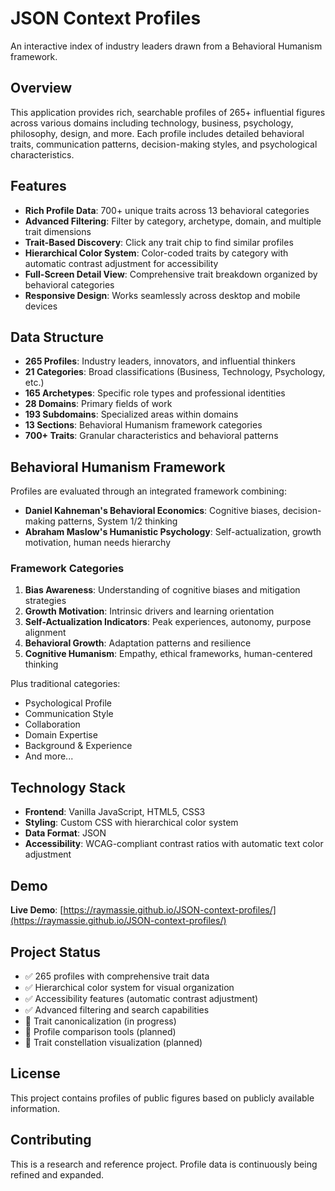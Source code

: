 # JSON Context Profiles

An interactive index of industry leaders drawn from a Behavioral Humanism framework.

## Overview

This application provides rich, searchable profiles of 265+ influential figures across various domains including technology, business, psychology, philosophy, design, and more. Each profile includes detailed behavioral traits, communication patterns, decision-making styles, and psychological characteristics.

## Features

- **Rich Profile Data**: 700+ unique traits across 13 behavioral categories
- **Advanced Filtering**: Filter by category, archetype, domain, and multiple trait dimensions
- **Trait-Based Discovery**: Click any trait chip to find similar profiles
- **Hierarchical Color System**: Color-coded traits by category with automatic contrast adjustment for accessibility
- **Full-Screen Detail View**: Comprehensive trait breakdown organized by behavioral categories
- **Responsive Design**: Works seamlessly across desktop and mobile devices

## Data Structure

- **265 Profiles**: Industry leaders, innovators, and influential thinkers
- **21 Categories**: Broad classifications (Business, Technology, Psychology, etc.)
- **165 Archetypes**: Specific role types and professional identities
- **28 Domains**: Primary fields of work
- **193 Subdomains**: Specialized areas within domains
- **13 Sections**: Behavioral Humanism framework categories
- **700+ Traits**: Granular characteristics and behavioral patterns

## Behavioral Humanism Framework

Profiles are evaluated through an integrated framework combining:
- **Daniel Kahneman's Behavioral Economics**: Cognitive biases, decision-making patterns, System 1/2 thinking
- **Abraham Maslow's Humanistic Psychology**: Self-actualization, growth motivation, human needs hierarchy

### Framework Categories

1. **Bias Awareness**: Understanding of cognitive biases and mitigation strategies
2. **Growth Motivation**: Intrinsic drivers and learning orientation
3. **Self-Actualization Indicators**: Peak experiences, autonomy, purpose alignment
4. **Behavioral Growth**: Adaptation patterns and resilience
5. **Cognitive Humanism**: Empathy, ethical frameworks, human-centered thinking

Plus traditional categories:
- Psychological Profile
- Communication Style
- Collaboration
- Domain Expertise
- Background & Experience
- And more...

## Technology Stack

- **Frontend**: Vanilla JavaScript, HTML5, CSS3
- **Styling**: Custom CSS with hierarchical color system
- **Data Format**: JSON
- **Accessibility**: WCAG-compliant contrast ratios with automatic text color adjustment

## Demo

**Live Demo**: [https://raymassie.github.io/JSON-context-profiles/](https://raymassie.github.io/JSON-context-profiles/)

## Project Status

- ✅ 265 profiles with comprehensive trait data
- ✅ Hierarchical color system for visual organization
- ✅ Accessibility features (automatic contrast adjustment)
- ✅ Advanced filtering and search capabilities
- 🚧 Trait canonicalization (in progress)
- 🚧 Profile comparison tools (planned)
- 🚧 Trait constellation visualization (planned)

## License

This project contains profiles of public figures based on publicly available information.

## Contributing

This is a research and reference project. Profile data is continuously being refined and expanded.

